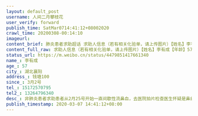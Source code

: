 ```yaml
---
layout: default_post
username: 人间二月攀枝花
user_verify: forward
publish_time: SatMar0714:41:12+08002020
crawl_time: 20200308-00:14:10
imageurl: 
content_brief: 肺炎患者求助超话 求助人信息（若有相关化验单，请上传图片）【姓名】李有成【年龄】57【所在城市】湖北襄阳【所在小区、社区】钱塘100【患病时间】3月2号【联系方式】●●● 【其他紧急联系人】●●●【病情描述】非肺炎患者求助 患者从2月25号开始一直间歇性流鼻血，去医院拍 ...全文
content_full_raw: 求助人信息（若有相关化验单，请上传图片）【姓名】李有成【年龄】57【所在城市】湖北襄阳【所在小区、社区】钱塘100【患病时间】3月2号【联系方式】●●●【其他紧急联系人】●●●【病情描述】非肺炎患者求助患者从2月25号开始一直间歇性流鼻血，去医院拍片检查医生怀疑是鼻癌，建议立刻做手术，因为疫情期间其它手术都不做，要等到解封，病情一拖再拖，现在越来越严重，鼻血变浓稠，在不手术可能错过最佳治疗时间，恳请大家帮助找到一家可以做手术的医院🙏🙏🙏🙏🙏家里人在家等的非常着急，每一天都是煎熬！除了肺炎患者的其它病人也要救治啊！襄阳不是都零增长了吗，为什么还不能腾出医生来做手术呢？？
status_url: https://m.weibo.cn/status/4479851417661340
name_: 李有成
age_: 57
city_: 湖北襄阳
address_: 钱塘100
since_: 3月2号
tel_: 15172570795
tel2_: 13264796340
desc_: 非肺炎患者求助患者从2月25号开始一直间歇性流鼻血，去医院拍片检查医生怀疑是鼻癌，建议立刻做手术，因为疫情期间其它手术都不做，要等到解封，病情一拖再拖，现在越来越严重，鼻血变浓稠，在不手术可能错过最佳治疗时间，恳请大家帮助找到一家可以做手术的医院🙏🙏🙏🙏🙏家里人在家等的非常着急，每一天都是煎熬！除了肺炎患者的其它病人也要救治啊！襄阳不是都零增长了吗，为什么还不能腾出医生来做手术呢？？
publish_timestamp: 2020-03-07 14:41:12+08:00
---
```

